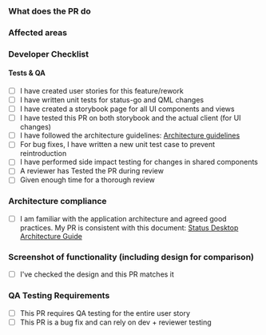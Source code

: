 ### What does the PR do

<!-- Fill in the relevant information below to help us evaluate your proposed changes. -->

### Affected areas

<!-- List the affected areas (e.g wallet, browser, etc..) -->

### Developer Checklist

#### Tests & QA
- [ ] I have created user stories for this feature/rework
- [ ] I have written unit tests for status-go and QML changes
- [ ] I have created a storybook page for all UI components and views
- [ ] I have tested this PR on both storybook and the actual client (for UI changes)
- [ ] I have followed the architecture guidelines: [Architecture guidelines](../architecture-guide.md)
- [ ] For bug fixes, I have written a new unit test case to prevent reintroduction
- [ ] I have performed side impact testing for changes in shared components
- [ ] A reviewer has Tested the PR during review
- [ ] Given enough time for a thorough review

### Architecture compliance

- [ ] I am familiar with the application architecture and agreed good practices.
My PR is consistent with this document: [Status Desktop Architecture Guide](https://github.com/status-im/status-desktop/blob/master/CONTRIBUTING.md)

### Screenshot of functionality (including design for comparison)

- [ ] I've checked the design and this PR matches it

<!-- screenshot (or gif/video) that demonstrates the functionality, specially important if it's a bug fix. -->

### QA Testing Requirements

- [ ] This PR requires QA testing for the entire user story
- [ ] This PR is a bug fix and can rely on dev + reviewer testing

<!-- Uncomment this section for status-go upgrade/dogfooding pull requests

### Impact on end user

What is the impact of these changes on the end user (before/after behaviour)

### How to test

- How should one proceed with testing this PR.
- What kind of user flows should be checked?

### Risk 

Described potential risks and worst case scenarios.

Tick **one**:
- [ ] Low risk: 2 devs MUST perform testing as specified above and attach their results as comments to this PR **before** merging.
- [ ] High risk: QA team MUST perform additional testing in the specified affected areas **before** merging.

-->
